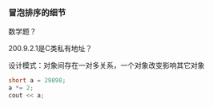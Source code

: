 ### 冒泡排序的细节



数学题？

200.9.2.1是C类私有地址？



设计模式：对象间存在一对多关系，一个对象改变影响其它对象





```c++
short a = 29898;
a *= 2;
cout << a;
```


